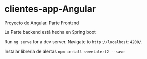 # clientes-app-Angular

Proyecto de Angular. Parte Frontend

La Parte backend está hecha en Spring boot


Run `ng serve` for a dev server. Navigate to `http://localhost:4200/`.


Instalar libreria de alertas
`npm install sweetalert2 --save`

